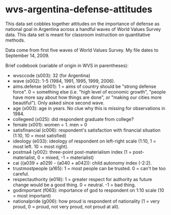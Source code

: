 wvs-argentina-defense-attitudes
===============================

This data set cobbles together attitudes on the importance of defense as national goal in Argentina across a handful waves of World Values Survey data. This data set is meant for classroom instruction on quantitative methods.

Data come from first five waves of World Values Survey. My file dates to September 14, 2009.

Brief codebook (variable of origin in WVS in parentheses): 

- wvsccode (s003): 32 (for Argentina)
- wave (s002): 1-5 (1984, 1991, 1995, 1999, 2006).
- aims.defense (e001): 1 = aims of country should be "strong defense force". 0 = something else (i.e. "high level of economic growth", "people have more say about how things are done", or "making our cities more beautiful"). Only asked since second wave.
- age (x003): age in years. No clue why this is missing for observations in 1984.
- collegeed (x025): did respondent graduate from college?
- female (x001): women = 1. men = 0
- satisfinancial (c006): respondent's satisfaction with financial situation (1:10, 10 = most satisfied)
- ideology (e033): ideology of respondent on left-right scale (1:10, 1 = most left. 10 = most right).
- postma4 (y002): three-point post-materialism index (1 = post-materialist, 0 = mixed, -1 = materialist)
- cai ((a039 + a029) - (a040 + a042)): child autonomy index (-2:2).
- trustmostpeople (a165): 1 = most people can be trusted. 0 = can't be too careful.
- respectauthority (e018): 1 = greater respect for authority as future change would be a good thing. 0 = neutral. -1 = bad thing.
- godimportant (f063): importance of god to respondent on 1:10 scale (10 = most important)
- nationalpride (g006): how proud is respondent of nationality (1 = very proud, 0 = proud, not very proud, not proud at all).
